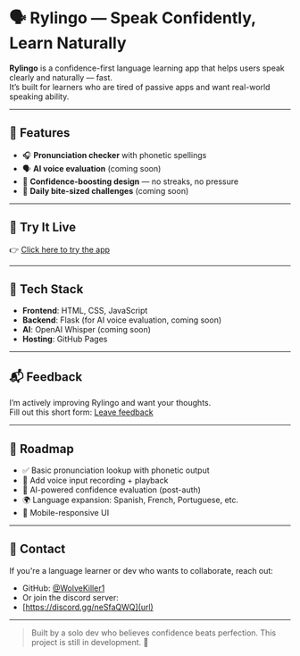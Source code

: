 # 🗣️ Rylingo — Speak Confidently, Learn Naturally

**Rylingo** is a confidence-first language learning app that helps users speak clearly and naturally — fast.  
It’s built for learners who are tired of passive apps and want real-world speaking ability. 

---

## 🚀 Features

- 🎧 **Pronunciation checker** with phonetic spellings
- 🗣️ **AI voice evaluation** (coming soon)
- 🧘 **Confidence-boosting design** — no streaks, no pressure
- 🧠 **Daily bite-sized challenges** (coming soon)

---

## 🧪 Try It Live

👉 [Click here to try the app](https://WolveKiller1.github.io/Rylingo)

---

## 🧠 Tech Stack

- **Frontend**: HTML, CSS, JavaScript
- **Backend**: Flask (for AI voice evaluation, coming soon)
- **AI**: OpenAI Whisper (coming soon)
- **Hosting**: GitHub Pages

---

## 📬 Feedback

I’m actively improving Rylingo and want your thoughts.  
Fill out this short form: [Leave feedback](https://forms.gle/Pg4qnUqrroSxsvy98)

---

## 📌 Roadmap

- ✅ Basic pronunciation lookup with phonetic output
- 🔄 Add voice input recording + playback
- 🔐 AI-powered confidence evaluation (post-auth)
- 🌍 Language expansion: Spanish, French, Portuguese, etc.
- 📱 Mobile-responsive UI

---

## 👋 Contact

If you're a language learner or dev who wants to collaborate, reach out:
- GitHub: [@WolveKiller1](https://github.com/WolveKiller1)
- Or join the discord server:
- [https://discord.gg/neSfaQWQ](url)

---

> Built by a solo dev who believes confidence beats perfection.
> This project is still in development. 🚧

